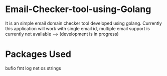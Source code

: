 # Email-Checker-tool-using-Golang
It is an simple email domain checker tool developed using golang. Currently this application will work with single email id, multiple email support is currently not available --> (development is in progress)

# Packages Used
bufio
fmt
log
net
os
strings
